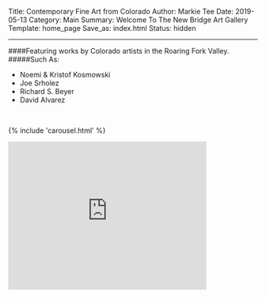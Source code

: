 Title: Contemporary Fine Art from Colorado
Author: Markie Tee
Date: 2019-05-13
Category: Main
Summary: Welcome To The New Bridge Art Gallery
Template: home_page
Save_as: index.html
Status: hidden
<style>#foots { padding-bottom: 1em }</style>

-------------------------------------------------------------------
####Featuring works by Colorado artists in the Roaring Fork Valley.
#####Such As:
 * Noemi & Kristof Kosmowski
 * Joe Srholez
 * Richard S. Beyer
 * David Alvarez


<br/>

{% include 'carousel.html' %}


<iframe src="https://www.google.com/maps/embed?pb=!1m18!1m12!1m3!1d3076.423798316665!2d-107.32781794928115!3d39.550050715713475!2m3!1f0!2f0!3f0!3m2!1i1024!2i768!4f13.1!3m3!1m2!1s0x8741098cea3d1c7d%3A0x3979c01b337d9dbd!2sNew%20Bridge%20Art%20Gallery!5e0!3m2!1sen!2sus!4v1567382000717!5m2!1sen!2sus" width="400" height="300" frameborder="0" style="border:0;" allowfullscreen=""></iframe>
